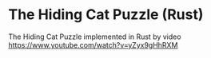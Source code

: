 # The Hiding Cat Puzzle (Rust)
The Hiding Cat Puzzle implemented in Rust by video https://www.youtube.com/watch?v=yZyx9gHhRXM
